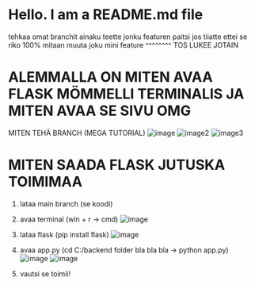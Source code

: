 # Hello. I am a README.md file
tehkaa omat branchit ainaku teette jonku featuren paitsi jos tiiatte ettei se riko 100% mitaan muuta joku mini feature
^^^^^^^^ TOS LUKEE JOTAIN

# ALEMMALLA ON MITEN AVAA FLASK MÖMMELLI TERMINALIS JA MITEN AVAA SE SIVU OMG

MITEN TEHÄ BRANCH (MEGA TUTORIAL)
![image](https://github.com/user-attachments/assets/dadc77e6-59f8-4e4c-9cb8-7dc11dc12df7)
![image2](https://github.com/user-attachments/assets/abd31831-c93f-4461-bf61-afc8a70f8fd4)
![image3](https://github.com/user-attachments/assets/5ef8b2dc-a3f3-4448-843b-fdfd5b8443d9)

# MITEN SAADA FLASK JUTUSKA TOIMIMAA
1. lataa main branch (se koodi)
2. avaa terminal (win + r -> cmd)
![image](https://github.com/user-attachments/assets/f529eb3f-d6f6-49af-9634-d2865b2a0e7a)

3. lataa flask (pip install flask)
![image](https://github.com/user-attachments/assets/0302b4f8-1232-4a66-b97b-6588d0d8bec0)

4. avaa app.py (cd C:/backend folder bla bla bla -> python app.py)
![image](https://github.com/user-attachments/assets/976cc964-f251-447a-a55e-84511b81ebc5)
![image](https://github.com/user-attachments/assets/a53df78f-ed3a-41b8-a7e3-b6ec809da25f)

5. vautsi se toimii!

